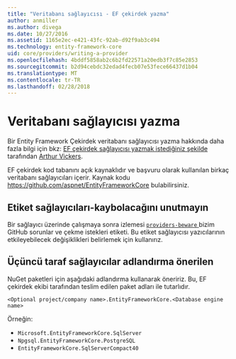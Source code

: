 ```yaml
---
title: "Veritabanı sağlayıcısı - EF çekirdek yazma"
author: anmiller
ms.author: divega
ms.date: 10/27/2016
ms.assetid: 1165e2ec-e421-43fc-92ab-d92f9ab3c494
ms.technology: entity-framework-core
uid: core/providers/writing-a-provider
ms.openlocfilehash: 4bddf5858ab2c6b2fd22571a20edb3f7c85e2853
ms.sourcegitcommit: b2d94cebdc32edad4fecb07e53fece66437d1b04
ms.translationtype: MT
ms.contentlocale: tr-TR
ms.lasthandoff: 02/28/2018
---
```

# <a name="writing-a-database-provider"></a>Veritabanı sağlayıcısı yazma

Bir Entity Framework Çekirdek veritabanı sağlayıcısı yazma hakkında daha fazla bilgi için bkz: [EF çekirdek sağlayıcısı yazmak istediğiniz şekilde](https://blog.oneunicorn.com/2016/11/11/so-you-want-to-write-an-ef-core-provider/) tarafından [Arthur Vickers](https://github.com/ajcvickers).

EF çekirdek kod tabanını açık kaynaklıdır ve başvuru olarak kullanılan birkaç veritabanı sağlayıcıları içerir. Kaynak kodu https://github.com/aspnet/EntityFrameworkCore bulabilirsiniz.

## <a name="the-providers-beware-label"></a>Etiket sağlayıcıları-kaybolacağını unutmayın

Bir sağlayıcı üzerinde çalışmaya sonra izlemesi [ `providers-beware` ](https://github.com/aspnet/EntityFrameworkCore/labels/providers-beware) bizim GitHub sorunlar ve çekme istekleri etiketi. Bu etiket sağlayıcısı yazıcılarının etkileyebilecek değişiklikleri belirlemek için kullanırız.

## <a name="suggested-naming-of-third-party-providers"></a>Üçüncü taraf sağlayıcılar adlandırma önerilen

NuGet paketleri için aşağıdaki adlandırma kullanarak öneririz. Bu, EF çekirdek ekibi tarafından teslim edilen paket adları ile tutarlıdır.

`<Optional project/company name>.EntityFrameworkCore.<Database engine name>`

Örneğin:
* `Microsoft.EntityFrameworkCore.SqlServer`
* `Npgsql.EntityFrameworkCore.PostgreSQL`
* `EntityFrameworkCore.SqlServerCompact40`
